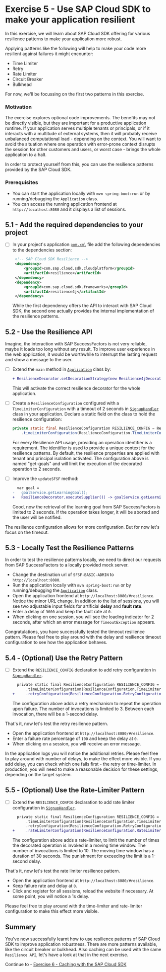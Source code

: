# Exercise 5 - Use SAP Cloud SDK to make your application resilient

In this exercise, we will learn about SAP Cloud SDK offering for various resilience patterns to make your application more robust.

Applying patterns like the following will help to make your code more resilient against failures it might encounter:
* Time Limiter
* Retry
* Rate Limiter
* Circuit Breaker
* Bulkhead

For now, we'll be focussing on the first two patterns in this exercise.

### Motivation

The exercise explores optional code improvements.
The benefits may not be directly visible, but they are important for a productive application runtime.
If your application serves multiple tenants or principals, or if it interacts with a multitude of external systems, then it will probably receive unbalanced computational load - depending on the context.
You will want to avoid the situation where one operation with error-prone context disrupts the session for other customers and users, or worst case - brings the whole application to a halt.

In order to protect yourself from this, you can use the resilience patterns provided by the SAP Cloud SDK.

### Prerequisites

- You can start the application locally with `mvn spring-boot:run` or by running/debugging the `Application` class.
- You can access the running application frontend at `http://localhost:8080` and it displays a list of sessions.

## 5.1 - Add the required dependencies to your project

- [ ] In your project's application [`pom.xml`](../../srv/pom.xml) file add the following dependencies to the dependencies section:
    ```xml
     <!-- SAP Cloud SDK Resilience -->
     <dependency>
         <groupId>com.sap.cloud.sdk.cloudplatform</groupId>
         <artifactId>resilience</artifactId>
     </dependency>
     <dependency>
         <groupId>com.sap.cloud.sdk.frameworks</groupId>
         <artifactId>resilience4j</artifactId>
     </dependency>
    ```
   While the first dependency offers the API to interact with SAP Cloud SDK, the second one actually provides the internal implementation of the resilience patterns.

## 5.2 - Use the Resilience API

Imagine, the interaction with SAP SuccessFactors is not very reliable, maybe it loads too long without any result.
To improve user experience in the web application, it would be worthwhile to interrupt the lasting request and show a message to the user. 

- [ ] Extend the `main` method in [`Application`](../../srv/src/main/java/com/sap/cloud/sdk/demo/in260/Application.java) class by:
   ```diff
   + ResilienceDecorator.setDecorationStrategy(new Resilience4jDecorationStrategy());
   ```
   This will activate the correct resilience decorator for the whole application.

- [ ] Create a `ResilienceConfiguration` configured with a `TimeLimiterConfiguration` with a timeout of 2 seconds in [`SignupHandler`](../../srv/src/main/java/com/sap/cloud/sdk/demo/in260/SignupHandler.java) class in your application.
   Declare a static field on the class to hold the resilience configuration:
   ```java
   private static final ResilienceConfiguration RESILIENCE_CONFIG = ResilienceConfiguration.of("get-goals")
       .timeLimiterConfiguration(ResilienceConfiguration.TimeLimiterConfiguration.of(Duration.ofSeconds(2)));
   ```
   For every Resilience API usage, providing an operation identifier is a requirement.
   The identifier is used to provide a unique context for the resilience patterns.
   By default, the resilience properties are applied with tenant and principal isolation activated.
   The configuration above is named "get-goals" and will limit the execution of the decorated operation to 2 seconds.

- [ ] Improve the `updateSFSF` method:
   ```diff
     var goal =
   -   goalService.getLearningGoal();
   +   ResilienceDecorator.executeSupplier(() -> goalService.getLearningGoal(), RESILIENCE_CONFIG);
   ```
    Good, now the retrieval of the learning goal from SAP SuccessFactors is limited to 2 seconds. If the operation takes longer, it will be aborted and the user will be notified.

The resilience configuration allows for more configuration.
But for now let's focus on the timeout.

## 5.3 - Locally Test the Resilience Patterns

In order to test the resilience patterns locally, we need to direct our requests from SAP SuccessFactors to a locally provided mock server.

- Change the destination url of `SFSF-BASIC-ADMIN` to `http://localhost:8080`.
- Run the application locally with `mvn spring-boot:run` or by running/debugging the [`Application`](../../srv/src/main/java/com/sap/cloud/sdk/demo/in260/Application.java) class.
- Open the application frontend at `http://localhost:8080/#resilience`.
   Notice the minor URL change.
   In addition to the list of sessions, you will see two adjustable input fields for artificial **delay** and **fault rate**.
- Enter a delay of `3000` and keep the fault rate at `0`.
- When clicking on one session, you will see the loading indicator for 2 seconds, after which an error message for `TimeoutException` appears.

Congratulations, you have successfully tested the timeout resilience pattern.
Please feel free to play around with the delay and resilience timeout configuration to see how the application behaves.

## 5.4 - (Optional) Use the Retry Pattern

- [ ] Extend the `RESILIENCE_CONFIG` declaration to add retry configuration in [`SignupHandler`](../../srv/src/main/java/com/sap/cloud/sdk/demo/in260/SignupHandler.java).
   ```diff
     private static final ResilienceConfiguration RESILIENCE_CONFIG = ResilienceConfiguration.of("get-goals")
         .timeLimiterConfiguration(ResilienceConfiguration.TimeLimiterConfiguration.of(Duration.ofSeconds(2)))
   +     .retryConfiguration(ResilienceConfiguration.RetryConfiguration.of(3, Duration.ofSeconds(1)));
   ```
   The configuration above adds a retry mechanism to repeat the operation upon failure. 
   The number of invocations is limited to 3.
   Between each invocation, there will be a 1-second delay.

That's it, now let's test the retry resilience pattern.

- Open the application frontend at `http://localhost:8080/#resilience`.
- Enter a failure rate percentage of `100` and keep the delay at `0`. 
- When clicking on a session, you will receive an error message.

In the application logs you will notice the additional retries.
Please feel free to play around with number of delays, to make the effect more visible.
If you add delay, you can check which one fails first - the retry or time-limiter.
In production, you will need to make a reasonable decision for these settings, depending on the target system.

## 5.5 - (Optional) Use the Rate-Limiter Pattern

- [ ] Extend the `RESILIENCE_CONFIG` declaration to add rate limiter configuration in [`SignupHandler`](../../srv/src/main/java/com/sap/cloud/sdk/demo/in260/SignupHandler.java).
   ```diff
     private static final ResilienceConfiguration RESILIENCE_CONFIG = ResilienceConfiguration.of("get-goals")
         .timeLimiterConfiguration(ResilienceConfiguration.TimeLimiterConfiguration.of(Duration.ofSeconds(2)))
         .retryConfiguration(ResilienceConfiguration.RetryConfiguration.of(3, Duration.ofSeconds(1)))
   +     .rateLimiterConfiguration(ResilienceConfiguration.RateLimiterConfiguration.of(Duration.ofSeconds(1), Duration.ofSeconds(2), 10));
   ```
   The configuration above adds a rate-limiter, to limit the number of times the decorated operation is invoked in a moving time window.
   The number of invocations is limited to 10.
   The moving time window has a duration of 30 seconds.
   The punishment for exceeding the limit is a 1-second delay.

That's it, now let's test the rate limiter resilience pattern.


- Open the application frontend at `http://localhost:8080/#resilience`.
- Keep failure rate and delay at `0`.
- Click and register for all sessions, reload the website if necessary.
   At some point, you will notice a 1s delay.

Please feel free to play around with the time-limiter and rate-limiter configuration to make this effect more visible.

## Summary

You've now successfully learnt how to use resilience patterns of SAP Cloud SDK to improve application robustness.
There are more patterns available, like the circuit breaker or bulkhead.
Also caching can be used with the same `Resilience API`, let's have a look at that in the next exercise.

Continue to - [Exercise 6 - Caching with the SAP Cloud SDK](../ex6/README.md)